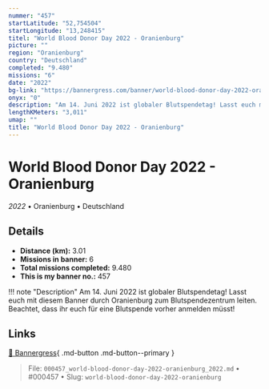 ```yaml
---
nummer: "457"
startLatitude: "52,754504"
startLongitude: "13,248415"
titel: "World Blood Donor Day 2022 - Oranienburg"
picture: ""
region: "Oranienburg"
country: "Deutschland"
completed: "9.480"
missions: "6"
date: "2022"
bg-link: "https://bannergress.com/banner/world-blood-donor-day-2022-oranienburg-a254"
onyx: "0"
description: "Am 14. Juni 2022 ist globaler Blutspendetag! Lasst euch mit diesem Banner durch Oranienburg zum Blutspendezentrum leiten. Beachtet, dass ihr euch für eine Blutspende vorher anmelden müsst!"
lengthKMeters: "3,011"
umap: ""
title: "World Blood Donor Day 2022 - Oranienburg"
---
```

# World Blood Donor Day 2022 - Oranienburg

*2022* • Oranienburg • Deutschland



## Details
- **Distance (km):** 3.01
- **Missions in banner:** 6
- **Total missions completed:** 9.480
- **This is my banner no.:** 457


!!! note "Description"
    Am 14. Juni 2022 ist globaler Blutspendetag! Lasst euch mit diesem Banner durch Oranienburg zum Blutspendezentrum leiten. Beachtet, dass ihr euch für eine Blutspende vorher anmelden müsst!



## Links
[🔗 Bannergress](https://bannergress.com/banner/world-blood-donor-day-2022-oranienburg-a254){ .md-button .md-button--primary }



> File: `000457_world-blood-donor-day-2022-oranienburg_2022.md` • #000457 • Slug: `world-blood-donor-day-2022-oranienburg`
